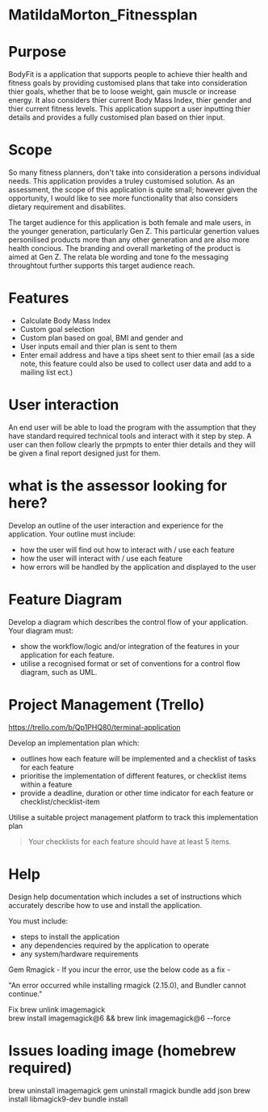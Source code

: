 # MatildaMorton_Fitnessplan

# Purpose
BodyFit is a application that supports people to achieve thier health and fitness goals by providing customised plans that take into consideration thier goals, whether that be to loose weight, gain muscle or increase energy. It also considers thier current Body Mass Index, thier gender and thier current fitness levels. This application support a user inputting thier details and provides a fully customised plan based on thier input.




# Scope
So many fitness planners, don't take into consideration a persons individual needs. This application provides a truley customised solution. As an assessment, the scope of this application is quite small; however given the opportunity, I would like to see more functionality that also considers dietary requirement and disabilites. 

The target audience for this application is both female and male users, in the younger generation, particularly Gen Z. This particular genertion values personilised products more than any other generation and are also more health concious. The branding and overall marketing of the product is aimed at Gen Z. The relata ble wording and tone fo the messaging throughtout further supports this target audience reach.  




# Features
 - Calculate Body Mass Index
 - Custom goal selection
 - Custom plan based on goal, BMI and gender and 
 - User inputs email and thier plan is sent to them
 - Enter email address and have a tips sheet sent to thier email (as a side note, this feature could also be used to collect user data and add to a mailing list ect.)

# User interaction
An end user will be able to load the program with the assumption that they have standard required technical tools and interact with it step by step. A user can then follow clearly the prpmpts to enter thier details and they will be given a final report designed just for them.


# what is the assessor looking for here?
Develop an outline of the user interaction and experience for the application.
Your outline must include:
- how the user will find out how to interact with / use each feature
- how the user will interact with / use each feature
- how errors will be handled by the application and displayed to the user

# Feature Diagram
Develop a diagram which describes the control flow of your application. Your diagram must:
- show the workflow/logic and/or integration of the features in your application for each feature.
- utilise a recognised format or set of conventions for a control flow diagram, such as UML.


# Project Management (Trello)
https://trello.com/b/Qp1PHQ80/terminal-application 


Develop an implementation plan which:
- outlines how each feature will be implemented and a checklist of tasks for each feature
- prioritise the implementation of different features, or checklist items within a feature
- provide a deadline, duration or other time indicator for each feature or checklist/checklist-item

Utilise a suitable project management platform to track this implementation plan

> Your checklists for each feature should have at least 5 items.



# Help
Design help documentation which includes a set of instructions which accurately describe how to use and install the application.

You must include:
- steps to install the application
- any dependencies required by the application to operate
- any system/hardware requirements

Gem Rmagick - If you incur the error, use the below code as a fix  - 

"An error occurred while installing rmagick (2.15.0), and Bundler cannot continue." 

Fix
brew unlink imagemagick     
brew install imagemagick@6 && brew link imagemagick@6 --force


# Issues loading image (homebrew required)

brew uninstall imagemagick
gem uninstall rmagick
bundle add json
brew install libmagick9-dev
bundle install